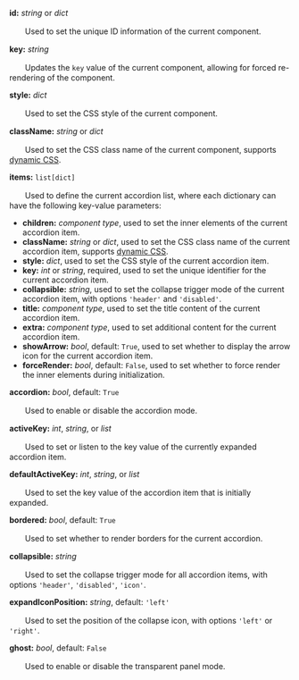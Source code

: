 **id:** *string* or *dict*

　　Used to set the unique ID information of the current component.

**key:** *string*

　　Updates the `key` value of the current component, allowing for forced re-rendering of the component.

**style:** *dict*

　　Used to set the CSS style of the current component.

**className:** *string* or *dict*

　　Used to set the CSS class name of the current component, supports [dynamic CSS](/advanced-classname).

**items:** `list[dict]`

　　Used to define the current accordion list, where each dictionary can have the following key-value parameters:

- **children:** *component type*, used to set the inner elements of the current accordion item.
- **className:** *string* or *dict*, used to set the CSS class name of the current accordion item, supports [dynamic CSS](/advanced-classname).
- **style:** *dict*, used to set the CSS style of the current accordion item.
- **key:** *int* or *string*, required, used to set the unique identifier for the current accordion item.
- **collapsible:** *string*, used to set the collapse trigger mode of the current accordion item, with options `'header'` and `'disabled'`.
- **title:** *component type*, used to set the title content of the current accordion item.
- **extra:** *component type*, used to set additional content for the current accordion item.
- **showArrow:** *bool*, default: `True`, used to set whether to display the arrow icon for the current accordion item.
- **forceRender:** *bool*, default: `False`, used to set whether to force render the inner elements during initialization.

**accordion:** *bool*, default: `True`

　　Used to enable or disable the accordion mode.

**activeKey:** *int*, *string*, or *list*

　　Used to set or listen to the key value of the currently expanded accordion item.

**defaultActiveKey:** *int*, *string*, or *list*

　　Used to set the key value of the accordion item that is initially expanded.

**bordered:** *bool*, default: `True`

　　Used to set whether to render borders for the current accordion.

**collapsible:** *string*

　　Used to set the collapse trigger mode for all accordion items, with options `'header'`, `'disabled'`, `'icon'`.

**expandIconPosition:** *string*, default: `'left'`

　　Used to set the position of the collapse icon, with options `'left'` or `'right'`.

**ghost:** *bool*, default: `False`

　　Used to enable or disable the transparent panel mode.
